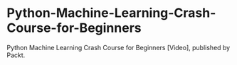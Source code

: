 # Python-Machine-Learning-Crash-Course-for-Beginners
Python Machine Learning Crash Course for Beginners [Video], published by Packt.
